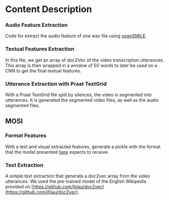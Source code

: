 # Content Description

### Audio Feature Extraction
Code for extract the audio feature of one wav file using [openSMILE](https://www.audeering.com/opensmile/).

### Textual Features Extraction
In this file, we get an array of doc2Vec of the video transcription utterances. 
This array is then wrapped in a window of 50 words to later be used on a CNN to get the final textual features.
 
### Utterance Extraction with Praat TextGrid
With  a Praat TextGrid file split by silences, the video is segmented into utterances. 
It is generated the segmented video files, as well as the audio segmented files.
 
## MOSI

### Format Features
With a text and visual extracted features, generate a pickle with the format that the model presented [here](https://github.com/silvanabc/multimodal-sentiment-analysis) expects to receive.

### Text Extraction
A simple text extraction that generate a doc2vec array from the video utterances.
We used the pre-trained model of the English Wikipedia provided on [https://github.com/jhlau/doc2vec](https://github.com/jhlau/doc2vec).
